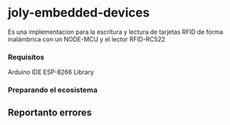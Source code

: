 # joly-embedded-devices
Es una implementacion para la escritura y lectura de tarjetas RFID de forma inalámbrica con un NODE-MCU y el lector RFID-RC522
### Requisitos
Arduino IDE
ESP-8266 Library
### Preparando el ecosistema

## Reportanto errores

